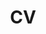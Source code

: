 ---
layout: cv
permalink: /cv/
title: CV
nav: true
nav_order: 4
redirect_to: /assets/pdf/example_pdf.pdf
---